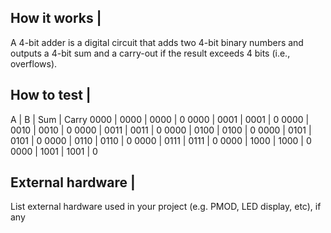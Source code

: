 <!---

This file is used to generate your project datasheet. Please fill in the information below and delete any unused
sections.

You can also include images in this folder and reference them in the markdown. Each image must be less than
512 kb in size, and the combined size of all images must be less than 1 MB.
-->

## How it works |

A 4-bit adder is a digital circuit that adds two 4-bit binary numbers and outputs a 4-bit sum and a carry-out if the result exceeds 4 bits (i.e., overflows).

## How to test |

  A   |	B	    |  Sum  |  Carry
0000  |	0000	| 0000	|  0
0000	| 0001	| 0001	|  0
0000	| 0010	| 0010	|  0
0000	| 0011	| 0011	|  0
0000	| 0100	| 0100	|  0
0000	| 0101	| 0101	|  0
0000	| 0110	| 0110	|  0
0000	| 0111	| 0111	|  0
0000	| 1000	| 1000	|  0
0000	| 1001	| 1001	|  0

## External hardware |

List external hardware used in your project (e.g. PMOD, LED display, etc), if any
